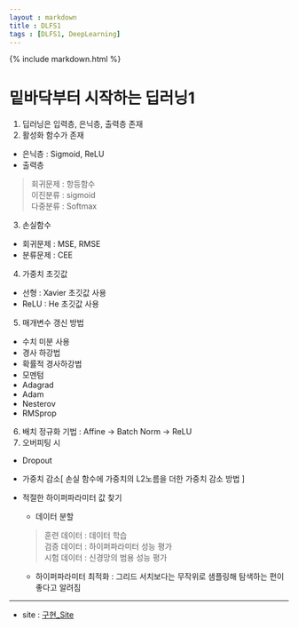 ```yaml
---
layout : markdown
title : DLFS1
tags : [DLFS1, DeepLearning]
---
```


{% include markdown.html %}

# 밑바닥부터 시작하는 딥러닝1

1. 딥러닝은 입력층, 은닉층, 출력층 존재
2. 활성화 함수가 존재
  - 은닉층 : Sigmoid, ReLU
  - 출력층
  > 회귀문제 : 항등함수  
  > 이진분류 : sigmoid  
  > 다중분류 : Softmax  
3. 손실함수
  - 회귀문제 : MSE, RMSE
  - 분류문제 : CEE
4. 가중치 초깃값
  - 선형 : Xavier 초깃값 사용
  - ReLU : He 초깃값 사용
5. 매개변수 갱신 방법
  - 수치 미분 사용
  - 경사 하강법
  - 확률적 경사하강법
  - 모멘텀
  - Adagrad
  - Adam
  - Nesterov
  - RMSprop
6. 배치 정규화 기법
  : Affine -> Batch Norm -> ReLU
7. 오버피팅 시  
  - Dropout  
  - 가중치 감소[ 손실 함수에 가중치의 L2노름을 더한 가중치 감소 방법 ]    
  - 적절한 하이퍼파라미터 값 찾기  
    - 데이터 분할
    > 훈련 데이터 : 데이터 학습  
    > 검증 데이터 : 하이퍼파라미터 성능 평가  
    > 시험 데이터 : 신경망의 범용 성능 평가  

    - 하이퍼파라미터 최적화 : 그리드 서치보다는 무작위로 샘플링해 탐색하는 편이 좋다고 알려짐


---

- site : [구현_Site](https://deeplearning01.streamlit.app/)
